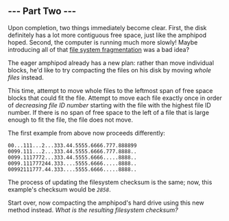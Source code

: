 <article class="day-desc"><h2 id="part2">--- Part Two ---</h2><p>Upon completion, two things immediately become clear. First, the disk definitely has a lot more contiguous free space, just like the amphipod hoped. Second, the computer is running much more slowly! Maybe introducing all of that <a href="https://en.wikipedia.org/wiki/File_system_fragmentation" target="_blank">file system fragmentation</a> was a bad idea?</p>
<p>The eager amphipod already has a new plan: rather than move individual blocks, he'd like to try compacting the files on his disk by moving <em>whole files</em> instead.</p>
<p>This time, attempt to move whole files to the leftmost span of free space blocks that could fit the file. Attempt to move each file exactly once in order of <em>decreasing file ID number</em> starting with the file with the highest file ID number. If there is no span of free space to the left of a file that is large enough to fit the file, the file does not move.</p>
<p>The first example from above now proceeds differently:</p>
<pre><code>00...111...2...333.44.5555.6666.777.888899
0099.111...2...333.44.5555.6666.777.8888..
0099.1117772...333.44.5555.6666.....8888..
0099.111777244.333....5555.6666.....8888..
00992111777.44.333....5555.6666.....8888..
</code></pre>
<p>The process of updating the filesystem checksum is the same; now, this example's checksum would be <code><em>2858</em></code>.</p>
<p>Start over, now compacting the amphipod's hard drive using this new method instead. <em>What is the resulting filesystem checksum?</em></p>
</article>